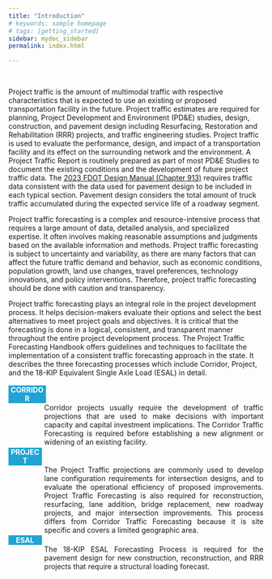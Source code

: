 ```yaml
---
title: "Introduction"
# keywords: sample homepage
# tags: [getting_started]
sidebar: mydoc_sidebar
permalink: index.html

---
```

<br>
<style>
  div{text-align: justify;}
  .parent{
    display: inline-block;
  }
  .child1{
    display: grid;
    margin-top: 0.5%;
    float: left;
    width: 13%;
  }
  .child2{
    display: grid;
    padding-left: 2rem;
    width:86%;
    float: right;
  }
</style>

Project traffic is the amount of multimodal traffic with respective characteristics that is expected to use an existing or proposed transportation facility in the future. Project traffic estimates are required for planning, Project Development and Environment (PD&E) studies, design, construction, and pavement design including Resurfacing, Restoration and Rehabilitation (RRR) projects, and traffic engineering studies. Project traffic is used to evaluate the performance, design, and impact of a transportation facility and its effect on the surrounding network and the environment. A Project Traffic Report is routinely prepared as part of most PD&E Studies to document the existing conditions and the development of future project traffic data. The <a href="https://fdotwww.blob.core.windows.net/sitefinity/docs/default-source/roadway/fdm/2023/2023fdm913typsect.pdf?" target="blank">2023 FDOT Design Manual (Chapter 913)</a> requires traffic data consistent with the data used for pavement design to be included in each typical section. Pavement design considers the total amount of truck traffic accumulated during the expected service life of a roadway segment.

Project traffic forecasting is a complex and resource-intensive process that requires a large amount of data, detailed analysis, and specialized expertise. It often involves making reasonable assumptions and judgments based on the available information and methods. Project traffic forecasting is subject to uncertainty and variability, as there are many factors that can affect the future traffic demand and behavior, such as economic conditions, population growth, land use changes, travel preferences, technology innovations, and policy interventions. Therefore, project traffic forecasting should be done with caution and transparency. 

Project traffic forecasting plays an integral role in the project development process. It helps decision-makers evaluate their options and select the best alternatives to meet project goals and objectives. It is critical that the forecasting is done in a logical, consistent, and transparent manner throughout the entire project development process. The Project Traffic Forecasting Handbook offers guidelines and techniques to facilitate the implementation of a consistent traffic forecasting approach in the state. It describes the three forecasting processes which include Corridor, Project, and the 18-KIP Equivalent Single Axle Load (ESAL) in detail.



<div class="parent">
    <div class="child1"><div style="background:#20a3d3; color:white; font-weight: bold; padding:1%; text-align:center">CORRIDOR</div></div>
    <div class="child2">Corridor projects usually require the development of traffic projections that are used to make decisions with important capacity and capital investment implications. The Corridor Traffic Forecasting is required before establishing a new alignment or widening of an existing facility.</div>
</div>

<div class="parent">
    <div class="child1"><div style="background:#20a3d3; color:white; font-weight: bold; padding:1%; text-align:center">PROJECT</div></div>
    <div class="child2">The Project Traffic projections are commonly used to develop lane configuration requirements for intersection designs, and to evaluate the operational efficiency of proposed improvements. Project Traffic Forecasting is also required for reconstruction, resurfacing, lane addition, bridge replacement, new roadway projects, and major intersection improvements. This process differs from Corridor Traffic Forecasting because it is site specific and covers a limited geographic area.</div>
</div>

<div class="parent">
    <div class="child1"><div style="background:#20a3d3; color:white; font-weight: bold; padding:1%; text-align:center">ESAL</div></div>
    <div class="child2">The 18-KIP ESAL Forecasting Process is required for the pavement design for new construction, reconstruction, and RRR projects that require a structural loading forecast.</div>
</div>

